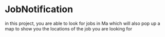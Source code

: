 # JobNotification
in this project, you are able to look for jobs in Ma which will also pop up a map to show you the locations of the job you are looking for
